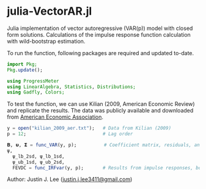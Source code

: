 # julia-VectorAR.jl
Julia implementation of vector autoregressive (VAR(p)) model with closed form solutions.
Calculations of the impulse response function calculation with wild-bootstrap estimation.


To run the function, following packages are required and updated to-date.
```julia
import Pkg;
Pkg.update();

using ProgressMeter
using LinearAlgebra, Statistics, Distributions;
using Gadfly, Colors;
```
To test the function, we can use Kilian (2009, American Economic Review) and replicate the results. The data was publicly available and  downloaded from [American Economic Association](https://www.aeaweb.org/articles?id=10.1257/aer.99.3.1053).

```julia
y = open("kilian_2009_aer.txt");   # Data from Kilian (2009)
p = 12;                            # Lag order

𝚩, 𝞄, 𝝨 = func_VAR(y, p);          # Coefficient matrix, residuals, and covariance matrix
ψ, 
  ψ_lb_2sd, ψ_lb_1sd, 
  ψ_ub_1sd, ψ_ub_2sd,
  FEVDC = func_IRFvar(y, p);       # Results from impulse responses, bootstrap CI band, and FEVDC
```

Author: Justin J. Lee (justin.j.lee3411@gmail.com)

